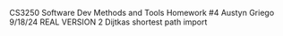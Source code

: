 CS3250 Software Dev Methods and Tools
Homework #4
Austyn Griego
9/18/24
REAL VERSION 2
Dijtkas shortest path import
```